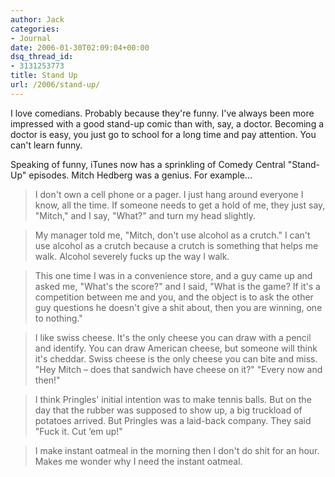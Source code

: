 ```yaml
---
author: Jack
categories:
- Journal
date: 2006-01-30T02:09:04+00:00
dsq_thread_id:
- 3131253773
title: Stand Up
url: /2006/stand-up/
---
```


I love comedians. Probably because they're funny. I've always been more impressed with a good stand-up comic than with, say, a doctor. Becoming a doctor is easy, you just go to school for a long time and pay attention. You can't learn funny. 

Speaking of funny, iTunes now has a sprinkling of Comedy Central "Stand-Up" episodes. Mitch Hedberg was a genius. For example&#8230; 

> I don't own a cell phone or a pager. I just hang around everyone I know, all the time. If someone needs to get a hold of me, they just say, "Mitch," and I say, "What?" and turn my head slightly. 

> My manager told me, "Mitch, don't use alcohol as a crutch." I can't use alcohol as a crutch because a crutch is something that helps me walk. Alcohol severely fucks up the way I walk. 

> This one time I was in a convenience store, and a guy came up and asked me, "What's the score?" and I said, "What is the game? If it's a competition between me and you, and the object is to ask the other guy questions he doesn't give a shit about, then you are winning, one to nothing." 

> I like swiss cheese. It's the only cheese you can draw with a pencil and identify. You can draw American cheese, but someone will think it's cheddar. Swiss cheese is the only cheese you can bite and miss. "Hey Mitch &#8211; does that sandwich have cheese on it?" "Every now and then!" 

> I think Pringles' initial intention was to make tennis balls. But on the day that the rubber was supposed to show up, a big truckload of potatoes arrived. But Pringles was a laid-back company. They said "Fuck it. Cut &#8216;em up!" 

> I make instant oatmeal in the morning then I don't do shit for an hour. Makes me wonder why I need the instant oatmeal.